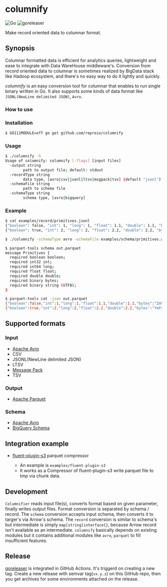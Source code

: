 # columnify

![Go](https://github.com/reproio/columnify/workflows/Go/badge.svg)
![goreleaser](https://github.com/reproio/columnify/workflows/goreleaser/badge.svg)

Make record oriented data to columnar format.

## Synopsis

Columnar formatted data is efficient for analytics queries, lightweight and ease to integrate with Data WareHouse middleware's. Conversion from record oriented data to columnar is sometimes realized by BigData stack like Hadoop ecosystem, and there's no easy way to do it lightly and quickly.

*columnify* is an easy conversion tool for columnar that enables to run single binary written in Go. It also supports some kinds of data format like `JSONL(NewLine delimited JSON)`, `Avro`.

### How to use

### Installation

```sh
$ GO111MODULE=off go get github.com/reproio/columnify
```

### Usage

```sh
$ ./columnify -h
Usage of columnify: columnify [-flags] [input files]
  -output string
        path to output file; default: stdout
  -recordType string
        data type, [avro|csv|jsonl|ltsv|msgpack|tsv] (default "jsonl")
  -schemaFile string
        path to schema file
  -schemaType string
        schema type, [avro|bigquery]
```

### Example

```sh
$ cat examples/record/primitives.jsonl
{"boolean": false, "int": 1, "long": 1, "float": 1.1, "double": 1.1, "bytes": "foo", "string": "foo"}
{"boolean": true, "int": 2, "long": 2, "float": 2.2, "double": 2.2, "bytes": "bar", "string": "bar"}

$ ./columnify -schemaType avro -schemaFile examples/schema/primitives.avsc -recordType jsonl examples/record/primitives.jsonl > out.parquet

$ parquet-tools schema out.parquet
message Primitives {
  required boolean boolean;
  required int32 int;
  required int64 long;
  required float float;
  required double double;
  required binary bytes;
  required binary string (UTF8);
}

$ parquet-tools cat -json out.parquet
{"boolean":false,"int":1,"long":1,"float":1.1,"double":1.1,"bytes":"Zm9v","string":"foo"}
{"boolean":true,"int":2,"long":2,"float":2.2,"double":2.2,"bytes":"YmFy","string":"bar"}
```

## Supported formats

### Input

- [Apache Avro](https://avro.apache.org/docs/1.8.2/spec.html)
- CSV
- JSONL(NewLine delimited JSON)
- LTSV
- [Message Pack](https://msgpack.org/)
- TSV

### Output

- [Apache Parquet](https://parquet.apache.org/)

### Schema

- [Apache Avro](https://avro.apache.org/docs/1.8.2/spec.html)
- [BigQuery Schema](https://cloud.google.com/bigquery/docs/schemas?hl=ja#specifying_a_json_schema_file)

## Integration example

- [fluent-plugin-s3](https://github.com/fluent/fluent-plugin-s3) parquet compressor

  - An example is `examples/fluent-plugin-s3`
  - It works as a Compressor of fluent-plugin-s3 write parquet file to tmp via chunk data.

## Development

`Columnifier` reads input file(s), converts format based on given parameter, finally writes output files.
Format conversion is separated by schema / record. The `schema` conversion accepts input schema, then converts it to targer's via Arrow's schema. The `record` conversion is similar to schema's but intermediate is simply `map[string]interface{}`, because Arrow record isn't available as an intermediate.
`columnify` basically depends on existing modules but it contains additional modules like `avro`, `parquet` to fill insufficient features.

## Release

[goreleaser](https://github.com/goreleaser/goreleaser) is integrated in GitHub Actions. It's triggerd on creating a new tag. Create a new release with semvar tag(`vx.y.z`) on this GitHub repo, then you get archives for some environments attached on the release.
